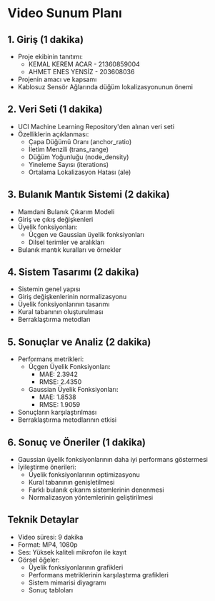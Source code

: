 # Video Sunum Planı

## 1. Giriş (1 dakika)
- Proje ekibinin tanıtımı:
  - KEMAL KEREM ACAR - 21360859004
  - AHMET ENES YENSİZ - 203608036
- Projenin amacı ve kapsamı
- Kablosuz Sensör Ağlarında düğüm lokalizasyonunun önemi

## 2. Veri Seti (1 dakika)
- UCI Machine Learning Repository'den alınan veri seti
- Özelliklerin açıklanması:
  - Çapa Düğümü Oranı (anchor_ratio)
  - İletim Menzili (trans_range)
  - Düğüm Yoğunluğu (node_density)
  - Yineleme Sayısı (iterations)
  - Ortalama Lokalizasyon Hatası (ale)

## 3. Bulanık Mantık Sistemi (2 dakika)
- Mamdani Bulanık Çıkarım Modeli
- Giriş ve çıkış değişkenleri
- Üyelik fonksiyonları:
  - Üçgen ve Gaussian üyelik fonksiyonları
  - Dilsel terimler ve aralıkları
- Bulanık mantık kuralları ve örnekler

## 4. Sistem Tasarımı (2 dakika)
- Sistemin genel yapısı
- Giriş değişkenlerinin normalizasyonu
- Üyelik fonksiyonlarının tasarımı
- Kural tabanının oluşturulması
- Berraklaştırma metodları

## 5. Sonuçlar ve Analiz (2 dakika)
- Performans metrikleri:
  - Üçgen Üyelik Fonksiyonları:
    - MAE: 2.3942
    - RMSE: 2.4350
  - Gaussian Üyelik Fonksiyonları:
    - MAE: 1.8538
    - RMSE: 1.9059
- Sonuçların karşılaştırılması
- Berraklaştırma metodlarının etkisi

## 6. Sonuç ve Öneriler (1 dakika)
- Gaussian üyelik fonksiyonlarının daha iyi performans göstermesi
- İyileştirme önerileri:
  - Üyelik fonksiyonlarının optimizasyonu
  - Kural tabanının genişletilmesi
  - Farklı bulanık çıkarım sistemlerinin denenmesi
  - Normalizasyon yöntemlerinin geliştirilmesi

## Teknik Detaylar
- Video süresi: 9 dakika
- Format: MP4, 1080p
- Ses: Yüksek kaliteli mikrofon ile kayıt
- Görsel öğeler:
  - Üyelik fonksiyonlarının grafikleri
  - Performans metriklerinin karşılaştırma grafikleri
  - Sistem mimarisi diyagramı
  - Sonuç tabloları 